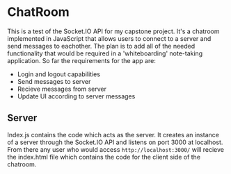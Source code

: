 # ChatRoom
This is a test of the Socket.IO API for my capstone project.
It's a chatroom implemented in JavaScript that allows users to connect to a server and send messages to eachother.
The plan is to add all of the needed functionality that would be required in a 'whiteboarding' note-taking application.
So far the requirements for the app are:
- Login and logout capabilities
- Send messages to server
- Recieve messages from server
- Update UI according to server messages
## Server
Index.js contains the code which acts as the server. It creates an instance of a server through the Socket.IO API and listens
on port 3000 at localhost. From there any user who would access `http://localhost:3000/` will recieve the index.html file which
contains the code for the client side of the chatroom.
